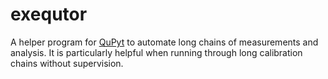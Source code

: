 # exequtor

A helper program for [QuPyt](https://github.com/KarDB/QuPyt) to automate long chains of measurements and analysis.
It is particularly helpful when running through long calibration chains without supervision.
